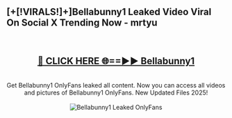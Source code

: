 <h2>[+[!VIRALS!]+]Bellabunny1 Leaked Video Viral On Social X Trending Now - mrtyu</h2>
<br>
<div align="center">
<h2><a href="https://libra.edu.pl?Bellabunny1" rel="nofollow">🔴 CLICK HERE 🌐==►► Bellabunny1</a></h2>
<br>
Get Bellabunny1 OnlyFans leaked all content. Now you can access all videos and pictures of Bellabunny1 OnlyFans. New Updated Files 2025!
<br>
<br>
<a href="https://libra.edu.pl?Bellabunny1" rel="nofollow" data-target="animated-image.originalLink"><img src="https://i.ibb.co.com/WyWwxjT/player-gif2.gif" alt="Bellabunny1 Leaked OnlyFans" style="max-width: 100%; display: inline-block;" data-target="animated-image.originalImage"></a>
</div>
<br>
